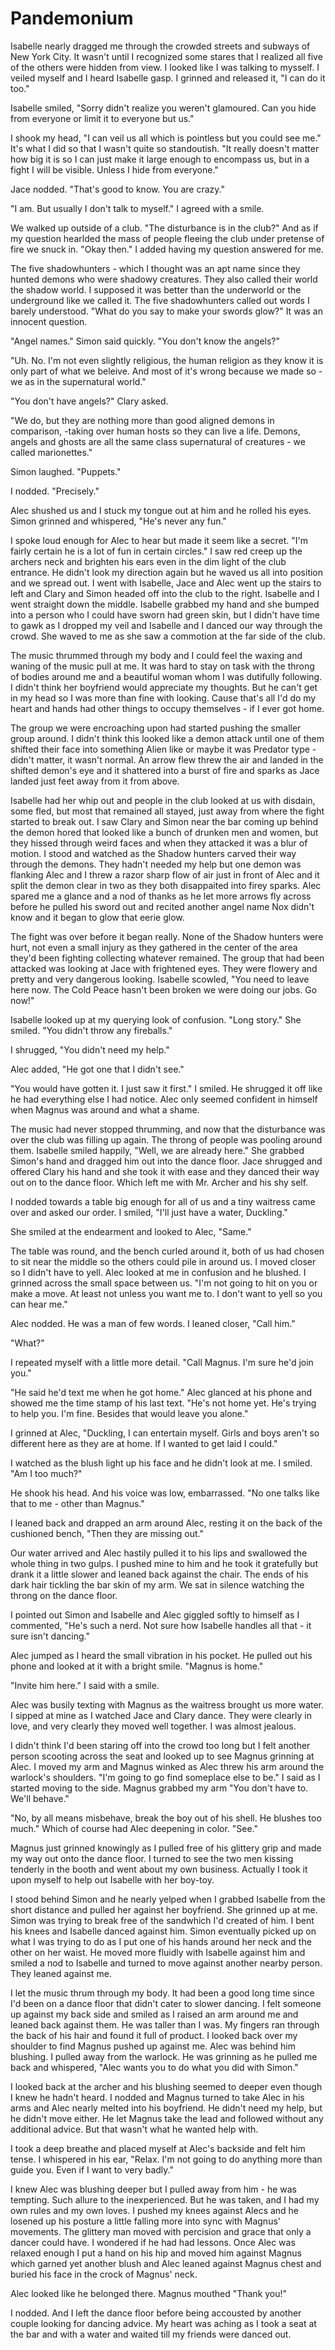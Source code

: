 # Pandemonium

Isabelle nearly dragged me through the crowded streets and subways of New York City.  It wasn't until I recognized some stares that I realized all five of the others were hidden from view.  I looked like I was talking to mysself.  I veiled myself and I heard Isabelle gasp.  I grinned and released it, "I can do it too."

Isabelle smiled, "Sorry didn't realize you weren't glamoured.  Can you hide from everyone or limit it to everyone but us."

I shook my head, "I can veil us all which is pointless but you could see me."  It's what I did so that I wasn't quite so standoutish.  "It really doesn't matter how big it is so I can just make it large enough to encompass us, but in a fight I will be visible.  Unless I hide from everyone."

Jace nodded. "That's good to know. You are crazy."

"I am.  But usually I don't talk to myself."  I agreed with a smile.

We walked up outside of a club.  "The disturbance is in the club?" And as if my question hearlded the mass of people fleeing the club under pretense of fire we snuck in.  "Okay then."  I added having my question answered for me.

The five shadowhunters - which I thought was an apt name since they hunted demons who were shadowy creatures.  They also called their world the shadow world.  I supposed it was better than the underworld or the underground like we called it. The five shadowhunters called out words I barely understood.  "What do you say to make your swords glow?"  It was an innocent question.

"Angel names."  Simon said quickly.  "You don't know the angels?"

"Uh.  No.  I'm not even slightly religious, the human religion as they know it is only part of what we beleive.  And most of it's wrong because we made so - we as in the supernatural world."

"You don't have angels?"  Clary asked.

"We do, but they are nothing more than good aligned demons in comparison, -taking over human hosts so they can live a life.  Demons, angels and ghosts are all the same class supernatural of creatures - we called marionettes."

Simon laughed.  "Puppets."

I nodded. "Precisely."

Alec shushed us and I stuck my tongue out at him and he rolled his eyes.  Simon grinned and whispered, "He's never any fun."

I spoke loud enough for Alec to hear but made it seem like a secret. "I'm fairly certain he is a lot of fun in certain circles."  I saw red creep up the archers neck and brighten his ears even in the dim light of the club entrance.  He didn't look my direction again but he waved us all into position and we spread out.  I went with Isabelle, Jace and Alec went up the stairs to left and Clary and Simon headed off into the club to the right.  Isabelle and I went straight down the middle.  Isabelle grabbed my hand and she bumped into a person who I could have sworn had green skin, but I didn't have time to gawk as I dropped my veil and Isabelle and I danced our way through the crowd.  She waved to me as she saw a commotion at the far side of the club.  

The music thrummed through my body and I could feel the waxing and waning of the music pull at me.  It was hard to stay on task with the throng of bodies around me and a beautiful woman whom I was dutifully following.  I didn't think her boyfriend would appreciate my thoughts.  But he can't get in my head so I was more than fine with looking.  Cause that's all I'd do my heart and hands had other things to occupy themselves - if I ever got home.

The group we were encroaching upon had started pushing the smaller group around.  I didn't think this looked like a demon attack until one of them shifted their face into something Alien like or maybe it was Predator type - didn't matter, it wasn't normal.  An arrow flew threw the air and landed in the shifted demon's eye and it shattered into a burst of fire and sparks as Jace landed just feet away from it from above.

Isabelle had her whip out and people in the club looked at us with disdain, some fled, but most that remained all stayed, just away from where the fight started to break out.  I saw Clary and Simon near the bar coming up behind the demon hored that looked like a bunch of drunken men and women, but they hissed through weird faces and when they attacked it was a blur of motion.  I stood and watched as the Shadow hunters carved their way through the demons.  They hadn't needed my help but one demon was flanking Alec and I threw a razor sharp flow of air just in front of Alec and it split the demon clear in two as they both disappaited into firey sparks.  Alec spared me a glance and a nod of thanks as he let more arrows fly across before he pulled his sword out and recited another angel name Nox didn't know and it began to glow that eerie glow.

The fight was over before it began really.  None of the Shadow hunters were hurt, not even a small injury as they gathered in the center of the area they'd been fighting collecting whatever remained.  The group that had been attacked was looking at Jace with frightened eyes.  They were flowery and pretty and very dangerous looking.  Isabelle scowled, "You need to leave here now.  The Cold Peace hasn't been broken we were doing our jobs.  Go now!"

Isabelle looked up at my querying look of confusion.  "Long story."  She smiled.  "You didn't throw any fireballs."

I shrugged, "You didn't need my help."

Alec added, "He got one that I didn't see."

"You would have gotten it.  I just saw it first."  I smiled.  He shrugged it off like he had everything else I had notice.  Alec only seemed confident in himself when Magnus was around and what a shame.

The music had never stopped thrumming, and now that the disturbance was over the club was filling up again.  The throng of people was pooling around them.  Isabelle smiled happily, "Well, we are already here."  She grabbed Simon's hand and dragged him out into the dance floor.  Jace shrugged and offered Clary his hand and she took it with ease and they danced their way out on to the dance floor. Which left me with Mr. Archer and his shy self.

I nodded towards a table big enough for all of us and a tiny waitress came over and asked our order.  I smiled, "I'll just have a water, Duckling."

She smiled at the endearment and looked to Alec, "Same."

The table was round, and the bench curled around it, both of us had chosen to sit near the middle so the others could pile in around us.  I moved closer so I didn't have to yell.  Alec looked at me in confusion and he blushed.  I grinned across the small space between us.  "I'm not going to hit on you or make a move.  At least not unless you want me to.  I don't want to yell so you can hear me."

Alec nodded. He was a man of few words.  I leaned closer, "Call him."

"What?" 

I repeated myself with a little more detail. "Call Magnus.  I'm sure he'd join you." 

"He said he'd text me when he got home."  Alec glanced at his phone and showed me the time stamp of his last text.  "He's not home yet.  He's trying to help you.  I'm fine.  Besides that would leave you alone."

I grinned at Alec, "Duckling, I can entertain myself. Girls and boys aren't so different here as they are at home.  If I wanted to get laid I could."

I watched as the blush light up his face and he didn't look at me.  I smiled.  "Am I too much?"

He shook his head.  And his voice was low, embarrassed. "No one talks like that to me - other than Magnus."

I leaned back and drapped an arm around Alec, resting it on the back of the cushioned bench, "Then they are missing out."

Our water arrived and Alec hastily pulled it to his lips and swallowed the whole thing in two gulps.  I pushed mine to him and he took it gratefully but drank it a little slower and leaned back against the chair. The ends of his dark hair tickling the bar skin of my arm.  We sat in silence watching the throng on the dance floor. 

I pointed out Simon and Isabelle and Alec giggled softly to himself as I commented, "He's such a nerd.  Not sure how Isabelle handles all that - it sure isn't dancing."

Alec jumped as I heard the small vibration in his pocket.  He pulled out his phone and looked at it with a bright smile.  "Magnus is home."

"Invite him here."  I said with a smile.

Alec was busily texting with Magnus as the waitress brought us more water.  I sipped at mine as I watched Jace and Clary dance.  They were clearly in love, and very clearly they moved well together.  I was almost jealous.  

I didn't think I'd been staring off into the crowd too long but I felt another person scooting across the seat and looked up to see Magnus grinning at Alec.  I moved my arm and Magnus winked as Alec threw his arm around the warlock's shoulders.  "I'm going to go find someplace else to be."  I said as I started moving to the side.  Magnus grabbed my arm "You don't have to.  We'll behave."

"No, by all means misbehave, break the boy out of his shell.  He blushes too much."  Which of course had Alec deepening in color.  "See."

Magnus just grinned knowingly as I pulled free of his glittery grip and made my way out onto the dance floor.  I turned to see the two men kissing tenderly in the booth and went about my own business.  Actually I took it upon myself to help out Isabelle with her boy-toy.  

I stood behind Simon and he nearly yelped when I grabbed Isabelle from the short distance and pulled her against her boyfriend.  She grinned up at me.  Simon was trying to break free of the sandwhich I'd created of him.  I bent his knees and Isabelle danced against him.  Simon eventually picked up on what I was trying to do as I put one of his hands around her neck and the other on her waist.  He moved more fluidly with Isabelle against him and smiled a nod to Isabelle and turned to move against another nearby person.  They leaned against me. 

I let the music thrum through my body.  It had been a good long time since I'd been on a dance floor that didn't cater to slower dancing.  I felt someone up against my back side and smiled as I raised an arm around me and leaned back against them.  He was taller than I was.  My fingers ran through the back of his hair and found it full of product.  I looked back over my shoulder to find Magnus pushed up against me.  Alec was behind him blushing.  I pulled away from the warlock.  He was grinning as he pulled me back and whispered, "Alec wants you to do what you did with Simon."

I looked back at the archer and his blushing seemed to deeper even though I knew he hadn't heard.  I nodded and Magnus turned to take Alec in his arms and Alec nearly melted into his boyfriend.  He didn't need my help, but he didn't move either.  He let Magnus take the lead and followed without any additional advice.  But that wasn't what he wanted help with.  

I took a deep breathe and placed myself at Alec's backside and felt him tense.  I whispered in his ear, "Relax.  I'm not going to do anything more than guide you.  Even if I want to very badly."

I knew Alec was blushing deeper but I pulled away from him - he was tempting.  Such allure to the inexperienced.  But he was taken, and I had my own rules and my own loves.  I pushed my knees against Alecs and he losened up his posture a little falling more into sync with Magnus' movements.  The glittery man moved with percision and grace that only a dancer could have.  I wondered if he had had lessons.  Once Alec was relaxed enough I put a hand on his hip and moved him against Magnus which garned yet another blush and Alec leaned against Magnus chest and buried his face in the crock of Magnus' neck.  

Alec looked like he belonged there.  Magnus mouthed "Thank you!"

I nodded.  And I left the dance floor before being accousted by another couple looking for dancing advice.  My heart was aching as I took a seat at the bar and with a water and waited till my friends were danced out.
